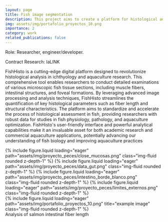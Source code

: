 ```yaml
---
layout: page
title: Fish image segmentation
description: This project aims to create a platform for histological analysis of different microscopy sections of fish. This includes the analysis of muscle fibers, intestinal fibers (fiber length), foveal structures, among others (2021-2023).
img: assets/img/portafolio_proyectos_10.png
importance: 2
category: work
related_publications: false
---
```


Role: Researcher, engineer/developer. 

Contract Research: IaLINK

FishHisto is a cutting-edge digital platform designed to revolutionize histological analysis in ichthyology and aquaculture research. This comprehensive tool enables researchers to conduct detailed examinations of various microscopic fish tissue sections, including muscle fibers, intestinal structures, and foveal formations. By leveraging advanced image processing and analysis techniques, FishHisto streamlines the quantification of key histological parameters such as fiber length and structural characteristics.
The platform aims to standardize and accelerate the process of histological assessment in fish, providing researchers with robust data for studies in fish physiology, pathology, and aquaculture optimization. FishHisto's user-friendly interface and powerful analytical capabilities make it an invaluable asset for both academic research and commercial aquaculture applications, potentially advancing our understanding of fish biology and improving aquaculture practices


<swiper-container keyboard="true" navigation="true" pagination="true" pagination-clickable="true" pagination-dynamic-bullets="true" rewind="true">
  <swiper-slide>{% include figure.liquid loading="eager" path="assets/img/proyecto_peces/close_mucosas.png" class="img-fluid rounded z-depth-1" %}</swiper-slide>
  <swiper-slide>{% include figure.liquid loading="eager" path="assets/img/proyecto_peces/data_gut.png" class="img-fluid rounded z-depth-1" %}</swiper-slide>
  <swiper-slide>{% include figure.liquid loading="eager" path="assets/img/proyecto_peces/intestino_borde_blanco.png" class="img-fluid rounded z-depth-1" %}</swiper-slide>
  <swiper-slide>{% include figure.liquid loading="eager" path="assets/img/proyecto_peces/limites_externos.png" class="img-fluid rounded z-depth-1" %}</swiper-slide>
</swiper-container>

<div class="row">
    <div class="col-sm mt-3 mt-md-0">
        {% include figure.liquid loading="eager" path="assets/img/portafolio_proyectos_10.png" title="example image" class="img-fluid rounded z-depth-1" %}
    </div>
</div>
<div class="caption">
    Analysis of salmon intestinal fiber length
</div>